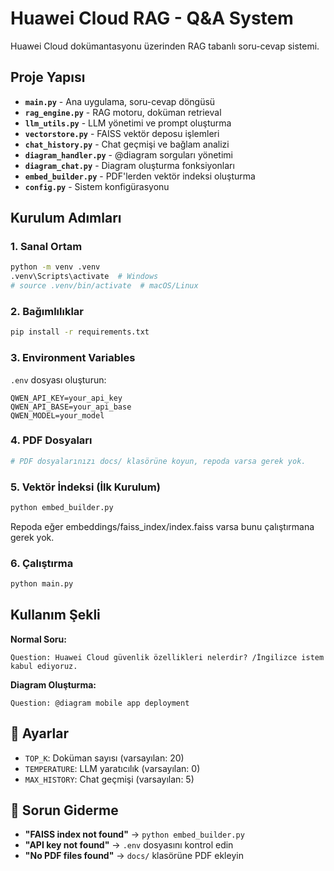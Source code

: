 # Huawei Cloud RAG - Q&A System

Huawei Cloud dokümantasyonu üzerinden RAG tabanlı soru-cevap sistemi.

## Proje Yapısı

- **`main.py`** - Ana uygulama, soru-cevap döngüsü
- **`rag_engine.py`** - RAG motoru, doküman retrieval
- **`llm_utils.py`** - LLM yönetimi ve prompt oluşturma
- **`vectorstore.py`** - FAISS vektör deposu işlemleri
- **`chat_history.py`** - Chat geçmişi ve bağlam analizi
- **`diagram_handler.py`** - @diagram sorguları yönetimi
- **`diagram_chat.py`** - Diagram oluşturma fonksiyonları
- **`embed_builder.py`** - PDF'lerden vektör indeksi oluşturma
- **`config.py`** - Sistem konfigürasyonu

## Kurulum Adımları

### 1. Sanal Ortam
```bash
python -m venv .venv
.venv\Scripts\activate  # Windows
# source .venv/bin/activate  # macOS/Linux
```

### 2. Bağımlılıklar
```bash
pip install -r requirements.txt
```

### 3. Environment Variables
`.env` dosyası oluşturun:
```env
QWEN_API_KEY=your_api_key
QWEN_API_BASE=your_api_base
QWEN_MODEL=your_model
```

### 4. PDF Dosyaları
```bash
# PDF dosyalarınızı docs/ klasörüne koyun, repoda varsa gerek yok.
```

### 5. Vektör İndeksi (İlk Kurulum)
```bash
python embed_builder.py
```
Repoda eğer embeddings/faiss_index/index.faiss varsa bunu çalıştırmana gerek yok.

### 6. Çalıştırma
```bash
python main.py
```

## Kullanım Şekli

**Normal Soru:**
```
Question: Huawei Cloud güvenlik özellikleri nelerdir? /İngilizce istem kabul ediyoruz.
```

**Diagram Oluşturma:**
```
Question: @diagram mobile app deployment
```

## 🔧 Ayarlar

- `TOP_K`: Doküman sayısı (varsayılan: 20)
- `TEMPERATURE`: LLM yaratıcılık (varsayılan: 0)
- `MAX_HISTORY`: Chat geçmişi (varsayılan: 5)

## 🐛 Sorun Giderme

- **"FAISS index not found"** → `python embed_builder.py`
- **"API key not found"** → `.env` dosyasını kontrol edin
- **"No PDF files found"** → `docs/` klasörüne PDF ekleyin
